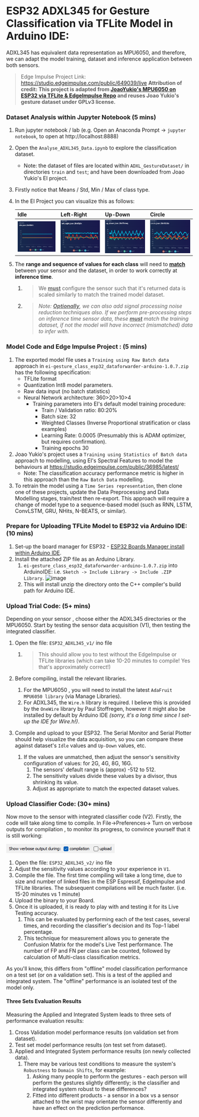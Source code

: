 
# ESP32 ADXL345 for Gesture Classification via TFLite Model in Arduino IDE:

ADXL345 has equivalent data representation as MPU6050, and therefore, we can adapt the model training, dataset and inference application between both sensors.

> Edge Impulse Project Link: https://studio.edgeimpulse.com/public/649039/live   **Attribution of credit: This project is adapted from [JoaoYukio's MPU6050 on ESP32 via TFLite & EdgeImpulse Repo](https://github.com/JoaoYukio/TinyML_GestureRecognition_Esp32) and reuses Joao Yukio's gesture dataset under GPLv3 license.** 



### Dataset Analysis within Jupyter Notebook (5 mins)

1. Run jupyter notebook / lab (e.g. Open an Anaconda Prompt -> `jupyter notebook`, to open at http://localhost:8888)

2. Open the `Analyse_ADXL345_Data.ipynb` to explore the classification dataset.

     - Note: the dataset of files are located within `ADXL_GestureDataset/` in directories `train` and `test`; and have been downloaded from Joao Yukio's EI project.

3. Firstly notice that Means / Std, Min / Max of class type.

4. In the EI Project you can visualize this as follows:

   | Idle                                                         | Left-Right                                                   | Up-Down                                                      | Circle                                                       |
   | ------------------------------------------------------------ | ------------------------------------------------------------ | ------------------------------------------------------------ | ------------------------------------------------------------ |
   | ![image-20250321153941426](ESP32_ADXL+TFLite_Gesture_Classification.assets/image-20250321153941426.png) | ![image-20250321153959194](ESP32_ADXL+TFLite_Gesture_Classification.assets/image-20250321153959194.png) | ![image-20250321154011310](ESP32_ADXL+TFLite_Gesture_Classification.assets/image-20250321154011310.png) | ![image-20250321154027190](ESP32_ADXL+TFLite_Gesture_Classification.assets/image-20250321154027190.png) |

5. The **range and sequence of values for each class** will need to **<u>match</u>** between your sensor and the dataset, in order to work correctly at **inference time**.

   1. > We **<u>must</u>** configure the sensor such that it's returned data is scaled similarly to match the trained model dataset.

   2. > *Note: **<u>Optionally</u>**, we can also add signal processing noise reduction techniques also. If we perform pre-processing steps on inference time sensor data, these <u>**must**</u> match the training dataset, if not the model will have incorrect (mismatched) data to infer with.*



### Model Code and Edge Impulse Project : (5 mins)
1. The exported model file uses a `Training using Raw Batch data`  approach in `ei-gesture_class_esp32_dataforwarder-arduino-1.0.7.zip` has the following specification:
   - TFLite format
   - Quantization Int8 model parameters.
   - Raw data input (no batch statistics)
   - Neural Network architecture: 360>20>10>4
     - Training parameters into EI's default model training procedure:
       - Train / Validation ratio: 80:20%
       - Batch size: 32
       - Weighted Classes (Inverse Proportional stratification or class examples)
       - Learning Rate: 0.0005 (Presumably this is ADAM optimizer, but requires confirmation).
       - Training epochs 30
2. Joao Yukio's project uses a `Training using Statistics of Batch data` approach to modelling, using EI's Spectral Features to model the behaviours at https://studio.edgeimpulse.com/public/36985/latest/
   - Note: The classification accuracy performance metric is higher in this approach than the `Raw Batch Data` modelling.
3. To retrain the model using a `Time Series representation`, then clone one of these projects, update the Data Preprocessing and Data Modelling stages, train/test then re-export. This approach will require a change of model type to a sequence-based model (such as RNN, LSTM, ConvLSTM, GRU, NHits, N-BEATS, or similar).





### Prepare for Uploading TFLite Model to ESP32 via Arduino IDE: (10 mins)
1. Set-up the board manager for ESP32 - [ESP32 Boards Manager install within Arduino IDE](https://docs.edgeimpulse.com/docs/run-inference/arduino-library/arduino-library-deprecated#boards-manager).
2. Install the attached ZIP file as an Arduino Library.
     1. `ei-gesture_class_esp32_dataforwarder-arduino-1.0.7.zip` into ArduinoIDE: i.e. `Sketch -> Include Library -> Include .ZIP Library`.
          ![image](https://github.com/user-attachments/assets/660ea975-803a-4533-9833-32e8d4ed81fc)
     2.  This will install unzip the directory onto the C++ compiler's build path for Arduino IDE.






### Upload Trial Code: (5+ mins)

Depending on your sensor , choose either the ADXL345 directories or the MPU6050. Start by testing the sensor data acquisition (V1), then testing the integrated classifier.

1. Open the file:  `ESP32_ADXL345_v1/` ino file

   1. > This should allow you to test without the EdgeImpulse or TFLite libraries (which can take 10-20 minutes to compile! Yes that's approximately correct!)

2. Before  compiling, install the relevant libraries.

   1. For the MPU6050 , you will need to install the latest `AdaFruit MPU6050 library` (via Manage Libraries). 
   2. For ADXL345, the `Wire.h` library is required. I believe this is provided by the `OneWire` library by Paul Stoffregen, however it might also be installed by default by Arduino IDE *(sorry, it's a long time since I set-up the IDE for Wire.h!)*.

3. Compile and upload to your ESP32. The Serial Monitor and Serial Plotter should help visualize the data acquisition, so you can compare these against dataset's `Idle` values and `Up-Down` values, etc.

   1. If the values are unmatched, then adjust the sensor's sensitivity configuration of values: for 2G, 4G, 8G, 16G. 
      1. The sensors' default range is (approx) -512 to 512. 
      2. The sensitivity values divide these values by a divisor, thus shrinking its value.
      3. Adjust as appropriate to match the expected dataset values.



### Upload Classifier Code: (30+ mins)

Now move to the sensor with integrated classifier code (V2). Firstly, the code will take along time to compile.  In File->Preferences-> Turn on  verbose outputs for compilation , to monitor its progress, to convince yourself that it is still working:

![image-20250321155709938](ESP32_ADXL+TFLite_Gesture_Classification.assets/image-20250321155709938.png)

1. Open the file:  `ESP32_ADXL345_v2/` ino file
2. Adjust the sensitivity values according to your experience in `V1`.
3. Compile the file. The first time compiling will take a long time, due to size and number of linked files in the ESP Espressif, EdgeImpulse and TFLite libraries. The subsequent compilations will be much faster. (i.e. 15-20 minutes vs 1 minute)
4. Upload the binary to your Board.
5. Once it is uploaded, it is ready to play with and testing it for its Live Testing accuracy.
   1. This can be evaluated by performing each of the test cases, several times, and recording the classifier's decision and its Top-1 label percentage. 
   2. This technique for measurement allows you to generate the Confusion Matrix for the model's Live Test performance. The number of FP and FN per class can be counted, followed by calculation of Multi-class classification metrics.

As you'll know, this differs from "offline" model classification performance on a test set (or on a validation set). This is a test of the applied and integrated system. The "offline" performance is an isolated test of the model only. 

#### Three Sets Evaluation Results

Measuring the Applied and Integrated System leads to three sets of performance evaluation results:

1. Cross Validation model performance results (on validation set from dataset).
2. Test set model performance results (on test set from dataset).
3. Applied and Integrated System performance results (on newly collected data).
   1. There may be various test conditions to measure the system's `Robustness` to `Domain Shifts`, for example:
      1. Asking many people to perform the gestures - each person will perform the gestures slightly differently; is the classifier and integrated system robust to these differences?
      2. Fitted into different products - a sensor in a box vs a sensor attached to the wrist may orientate the sensor differently and have an effect on the prediction performance.





